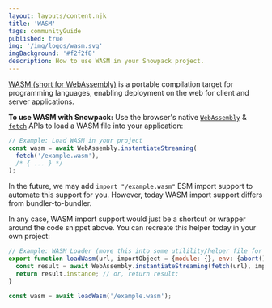```yaml
---
layout: layouts/content.njk
title: 'WASM'
tags: communityGuide
published: true
img: '/img/logos/wasm.svg'
imgBackground: '#f2f2f8'
description: How to use WASM in your Snowpack project.
---
```


[WASM (short for WebAssembly)](https://webassembly.org/) is a portable compilation target for programming languages, enabling deployment on the web for client and server applications.

**To use WASM with Snowpack:** Use the browser's native [`WebAssembly`](https://developer.mozilla.org/en-US/docs/Web/JavaScript/Reference/Global_Objects/WebAssembly) & [`fetch`](https://developer.mozilla.org/en-US/docs/Web/API/Fetch_API) APIs to load a WASM file into your application:

```js
// Example: Load WASM in your project
const wasm = await WebAssembly.instantiateStreaming(
  fetch('/example.wasm'),
  /* { ... } */
);
```

In the future, we may add `import "/example.wasm"` ESM import support to automate this support for you. However, today WASM import support differs from bundler-to-bundler. 

In any case, WASM import support would just be a shortcut or wrapper around the code snippet above. You can recreate this helper today in your own project:

```js
// Example: WASM Loader (move this into some utilility/helper file for reuse)
export function loadWasm(url, importObject = {module: {}, env: {abort() {}}}) => {
  const result = await WebAssembly.instantiateStreaming(fetch(url), importObject);
  return result.instance; // or, return result;
}

const wasm = await loadWasm('/example.wasm');
```
